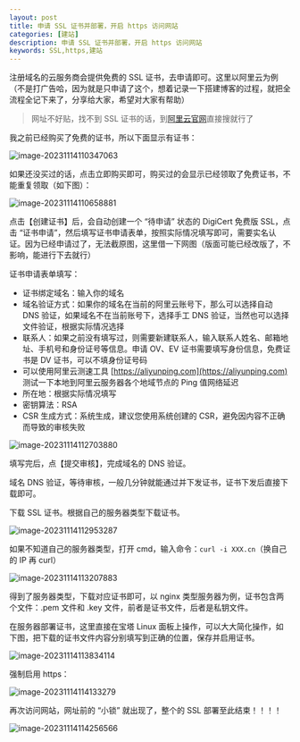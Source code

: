 ```yaml
---
layout: post
title: 申请 SSL 证书并部署，开启 https 访问网站
categories: [建站]
description: 申请 SSL 证书并部署，开启 https 访问网站
keywords: SSL,https,建站
---
```


注册域名的云服务商会提供免费的 SSL 证书，去申请即可。这里以阿里云为例（不是打广告哈，因为就是只申请了这个，想着记录一下搭建博客的过程，就把全流程全记下来了，分享给大家，希望对大家有帮助）

> 网址不好贴，找不到 SSL 证书的话，到<a href="https://www.aliyun.com">阿里云官网</a>直接搜就行了

我之前已经购买了免费的证书，所以下面显示有证书：

![image-20231114110347063](https://cdn.jsdelivr.net/gh/isanthree/blog-gallery/pic/image-20231114110347063.png)

如果还没买过的话，点击立即购买即可，购买过的会显示已经领取了免费证书，不能重复领取（如下图）：

![image-20231114110658881](https://cdn.jsdelivr.net/gh/isanthree/blog-gallery/pic/image-20231114110658881.png)

点击【创建证书】后，会自动创建一个 “待申请” 状态的 DigiCert 免费版 SSL，点击 “证书申请”，然后填写证书申请表单，按照实际情况填写即可，需要实名认证。因为已经申请过了，无法截原图，这里借一下网图（版面可能已经改版了，不影响，能进行下去就行）

证书申请表单填写：

- 证书绑定域名：输入你的域名
- 域名验证方式：如果你的域名在当前的阿里云账号下，那么可以选择自动 DNS 验证，如果域名不在当前账号下，选择手工 DNS 验证，当然也可以选择文件验证，根据实际情况选择
- 联系人：如果之前没有填写过，则需要新建联系人，输入联系人姓名、邮箱地址、手机号和身份证号等信息。申请 OV、EV 证书需要填写身份信息，免费证书是 DV 证书，可以不填身份证号码
- 可以使用阿里云测速工具 [https://aliyunping.com](https://aliyunping.com) 测试一下本地到阿里云服务器各个地域节点的 Ping 值网络延迟
- 所在地：根据实际情况填写
- 密钥算法：RSA
- CSR 生成方式：系统生成，建议您使用系统创建的 CSR，避免因内容不正确而导致的审核失败

![image-20231114112703880](https://cdn.jsdelivr.net/gh/isanthree/blog-gallery/pic/image-20231114112703880.png)

填写完后，点【提交审核】，完成域名的 DNS 验证。

域名 DNS 验证，等待审核，一般几分钟就能通过并下发证书，证书下发后直接下载即可。

下载 SSL 证书。根据自己的服务器类型下载证书。

![image-20231114112953287](https://cdn.jsdelivr.net/gh/isanthree/blog-gallery/pic/image-20231114112953287.png)

如果不知道自己的服务器类型，打开 cmd，输入命令：`curl -i XXX.cn`（换自己的 IP 再 curl）

![image-20231114113207883](https://cdn.jsdelivr.net/gh/isanthree/blog-gallery/pic/image-20231114113207883.png)

得到了服务器类型，下载对应证书即可，以 nginx 类型服务器为例，证书包含两个文件：.pem 文件和 .key 文件，前者是证书文件，后者是私钥文件。

在服务器部署证书，这里直接在宝塔 Linux 面板上操作，可以大大简化操作，如下图，把下载的证书文件内容分别填写到正确的位置，保存并启用证书。

![image-20231114113834114](https://cdn.jsdelivr.net/gh/isanthree/blog-gallery/pic/image-20231114113834114.png)

强制启用 https：

![image-20231114114133279](https://cdn.jsdelivr.net/gh/isanthree/blog-gallery/pic/image-20231114114133279.png)

再次访问网站，网址前的 “小锁” 就出现了，整个的 SSL 部署至此结束！！！！

![image-20231114114256566](https://cdn.jsdelivr.net/gh/isanthree/blog-gallery/pic/image-20231114114256566.png)

